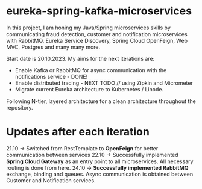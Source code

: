 # eureka-spring-kafka-microservices

In this project, I am honing my Java/Spring microservices skills by communicating fraud detection, customer and notification microservices with RabbitMQ, Eureka Service Discovery, Spring Cloud OpenFeign, Web MVC, Postgres and many many more. 

Start date is 20.10.2023. My aims for the next iterations are:

- Enable Kafka or RabbitMQ for async communication with the notifications service - DONE!
- Enable distributed tracing - NEXT TODO // using Zipkin and Micrometer
- Migrate current Eureka architecture to Kubernetes / Linode.

Following N-tier, layered architecture for a clean architecture throughout the repository.

# Updates after each iteration

21.10 -> Switched from RestTemplate to **OpenFeign** for better communication between services
22.10 -> Successfully implemented **Spring Cloud Gateway** as an entry point to all microservices. All necessary routing is done from here.
24.10 -> **Successfully implemented RabbitMQ** exchange, binding and queues. Async communication is obtained between Customer and Notification services.
